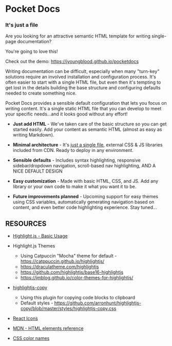 # Pocket Docs
### It's just a file


Are you looking for an attractive semantic HTML template for writing single-page documentation? 

You're going to love this!

Check out the demo: https://jyoungblood.github.io/pocketdocs


Writing documentation can be difficult, especially when many "turn-key" solutions require an involved installation and configuration process. It's often easier to start with a single HTML file, but even then it's tempting to get lost in the details building the base structure and configuring defaults needed to create something nice.


Pocket Docs provides a sensible default configuration that lets you focus on writing content. It's a single static HTML file that you can develop to meet your specific needs...and it looks good without any effort!


- **Just add HTML** - We've taken care of the basic structure so you can get started easily. Add your content as semantic HTML (almost as easy as writing Markdown).

- **Minimal architecture** - It's [just a single file](https://github.com/jyoungblood/pocketdocs/blob/master/index.html), external CSS & JS libraries included from CDN. Ready to deploy in any environment.

- **Sensible defaults** - Includes syntax highlighting, responsive sidebar/dropdown navigation, scroll-based nav highlighting, AND A NICE DEFAULT DESIGN

- **Easy customization** - Made with basic HTML, CSS, and JS. Add any library or your own code to make it what you want it to be.

- **Future improvements planned** - Upcoming support for easy themes using CSS variables, automatically generating navigation based on content, and even better code highlighting experience. Stay tuned...






## RESOURCES

* [Highlight.js - Basic Usage](https://highlightjs.readthedocs.io/en/latest/readme.html#basic-usage)

* Highlight.js Themes
  * Using Catpuccin "Mocha" theme for default - https://catppuccin.github.io/highlightjs/
  * https://draculatheme.com/highlightjs
  * https://github.com/highlightjs/base16-highlightjs
  * https://jmblog.github.io/color-themes-for-highlightjs/

* [highlightjs-copy](https://github.com/arronhunt/highlightjs-copy) 
  * Using this plugin for copying code blocks to clipboard
  * Default styles - https://github.com/arronhunt/highlightjs-copy/blob/master/styles/highlightjs-copy.css


* [React Icons](https://react-icons.github.io/)
* [MDN - HTML elements reference](https://developer.mozilla.org/en-US/docs/Web/HTML/Element)
* [CSS color names](http://davidbau.com/colors/)

